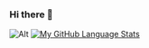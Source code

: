 ### Hi there 👋

<!--
**KratosCube/KratosCube** is a ✨ _special_ ✨ repository because its `README.md` (this file) appears on your GitHub profile.

Here are some ideas to get you started:

- 🔭 I’m currently working on ...
- 🌱 I’m currently learning ...
- 👯 I’m looking to collaborate on ...
- 🤔 I’m looking for help with ...
- 💬 Ask me about ...
- 📫 How to reach me: ...
- 😄 Pronouns: ...
- ⚡ Fun fact: ...
-->

![Alt](https://repobeats.axiom.co/api/embed/0781ad6dd85990b7d3c5641467b6b35a2e0ef9c9.svg "Repobeats analytics image")
[![My GitHub Language Stats](https://github-readme-stats.vercel.app/api/top-langs/?username=kratoscube&langs_count=5&theme=tokyonight)]()
